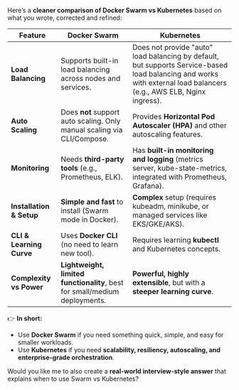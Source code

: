 Here’s a **cleaner comparison of Docker Swarm vs Kubernetes** based on what you wrote, corrected and refined:

| Feature                  | **Docker Swarm**                                                           | **Kubernetes**                                                                                                                                                      |
| ------------------------ | -------------------------------------------------------------------------- | ------------------------------------------------------------------------------------------------------------------------------------------------------------------- |
| **Load Balancing**       | Supports built-in load balancing across nodes and services.                | Does not provide "auto" load balancing by default, but supports Service-based load balancing and works with external load balancers (e.g., AWS ELB, Nginx ingress). |
| **Auto Scaling**         | Does **not** support auto scaling. Only manual scaling via CLI/Compose.    | Provides **Horizontal Pod Autoscaler (HPA)** and other autoscaling features.                                                                                        |
| **Monitoring**           | Needs **third-party tools** (e.g., Prometheus, ELK).                       | Has **built-in monitoring and logging** (metrics server, kube-state-metrics, integrated with Prometheus, Grafana).                                                  |
| **Installation & Setup** | **Simple and fast** to install (Swarm mode in Docker).                     | **Complex** setup (requires kubeadm, minikube, or managed services like EKS/GKE/AKS).                                                                               |
| **CLI & Learning Curve** | Uses **Docker CLI** (no need to learn new tool).                           | Requires learning **kubectl** and Kubernetes concepts.                                                                                                              |
| **Complexity vs Power**  | **Lightweight, limited functionality**, best for small/medium deployments. | **Powerful, highly extensible**, but with a **steeper learning curve**.                                                                                             |

👉 **In short:**

* Use **Docker Swarm** if you need something quick, simple, and easy for smaller workloads.
* Use **Kubernetes** if you need **scalability, resiliency, autoscaling, and enterprise-grade orchestration**.

Would you like me to also create a **real-world interview-style answer** that explains when to use Swarm vs Kubernetes?

